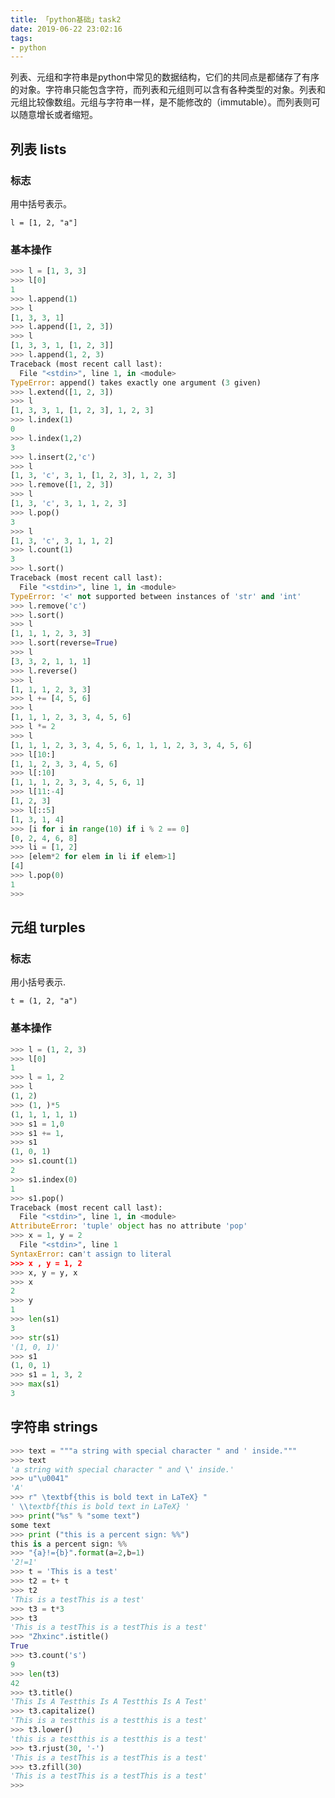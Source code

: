 ```yaml
---
title: 「python基础」task2
date: 2019-06-22 23:02:16
tags:
- python
---
```

列表、元组和字符串是python中常见的数据结构，它们的共同点是都储存了有序的对象。字符串只能包含字符，而列表和元组则可以含有各种类型的对象。列表和元组比较像数组。元组与字符串一样，是不能修改的（immutable）。而列表则可以随意增长或者缩短。

## 列表 lists

### 标志

用中括号表示。

```l = [1, 2, "a"]```


### 基本操作

```python
>>> l = [1, 3, 3]
>>> l[0]
1
>>> l.append(1)
>>> l
[1, 3, 3, 1]
>>> l.append([1, 2, 3])
>>> l
[1, 3, 3, 1, [1, 2, 3]]
>>> l.append(1, 2, 3)
Traceback (most recent call last):
  File "<stdin>", line 1, in <module>
TypeError: append() takes exactly one argument (3 given)
>>> l.extend([1, 2, 3])
>>> l
[1, 3, 3, 1, [1, 2, 3], 1, 2, 3]
>>> l.index(1)
0
>>> l.index(1,2)
3
>>> l.insert(2,'c')
>>> l
[1, 3, 'c', 3, 1, [1, 2, 3], 1, 2, 3]
>>> l.remove([1, 2, 3])
>>> l
[1, 3, 'c', 3, 1, 1, 2, 3]
>>> l.pop()
3
>>> l
[1, 3, 'c', 3, 1, 1, 2]
>>> l.count(1)
3
>>> l.sort()
Traceback (most recent call last):
  File "<stdin>", line 1, in <module>
TypeError: '<' not supported between instances of 'str' and 'int'
>>> l.remove('c')
>>> l.sort()
>>> l
[1, 1, 1, 2, 3, 3]
>>> l.sort(reverse=True)
>>> l
[3, 3, 2, 1, 1, 1]
>>> l.reverse()
>>> l
[1, 1, 1, 2, 3, 3]
>>> l += [4, 5, 6]
>>> l
[1, 1, 1, 2, 3, 3, 4, 5, 6]
>>> l *= 2
>>> l
[1, 1, 1, 2, 3, 3, 4, 5, 6, 1, 1, 1, 2, 3, 3, 4, 5, 6]
>>> l[10:]
[1, 1, 2, 3, 3, 4, 5, 6]
>>> l[:10]
[1, 1, 1, 2, 3, 3, 4, 5, 6, 1]
>>> l[11:-4]
[1, 2, 3]
>>> l[::5]
[1, 3, 1, 4]
>>> [i for i in range(10) if i % 2 == 0]
[0, 2, 4, 6, 8]
>>> li = [1, 2]
>>> [elem*2 for elem in li if elem>1]
[4]
>>> l.pop(0)
1
>>> 
```

## 元组 turples

### 标志

用小括号表示.

```t = (1, 2, "a")```
### 基本操作

```python
>>> l = (1, 2, 3)
>>> l[0]
1
>>> l = 1, 2
>>> l
(1, 2)
>>> (1, )*5
(1, 1, 1, 1, 1)
>>> s1 = 1,0
>>> s1 += 1,
>>> s1
(1, 0, 1)
>>> s1.count(1)
2
>>> s1.index(0)
1
>>> s1.pop()
Traceback (most recent call last):
  File "<stdin>", line 1, in <module>
AttributeError: 'tuple' object has no attribute 'pop'
>>> x = 1, y = 2
  File "<stdin>", line 1
SyntaxError: can't assign to literal
>>> x , y = 1, 2
>>> x, y = y, x
>>> x
2
>>> y
1
>>> len(s1)
3
>>> str(s1)
'(1, 0, 1)'
>>> s1
(1, 0, 1)
>>> s1 = 1, 3, 2
>>> max(s1)
3
```

## 字符串 strings
```python
>>> text = """a string with special character " and ' inside."""
>>> text
'a string with special character " and \' inside.'
>>> u"\u0041"
'A'
>>> r" \textbf{this is bold text in LaTeX} "
' \\textbf{this is bold text in LaTeX} '
>>> print("%s" % "some text")
some text
>>> print ("this is a percent sign: %%")
this is a percent sign: %%
>>> "{a}!={b}".format(a=2,b=1)
'2!=1'
>>> t = 'This is a test'
>>> t2 = t+ t
>>> t2
'This is a testThis is a test'
>>> t3 = t*3
>>> t3
'This is a testThis is a testThis is a test'
>>> "Zhxinc".istitle()
True
>>> t3.count('s')
9
>>> len(t3)
42
>>> t3.title()
'This Is A Testthis Is A Testthis Is A Test'
>>> t3.capitalize()
'This is a testthis is a testthis is a test'
>>> t3.lower()
'this is a testthis is a testthis is a test'
>>> t3.rjust(30, '-')
'This is a testThis is a testThis is a test'
>>> t3.zfill(30)
'This is a testThis is a testThis is a test'
>>> 
```